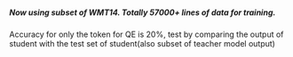 ##### Now using subset of WMT14. Totally 57000+ lines of data for training.
Accuracy for only the token for QE is 20%, test by comparing the output of student with the test set of student(also subset of teacher model output)
